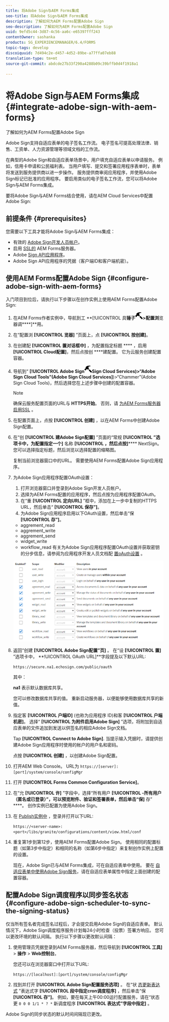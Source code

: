 ```yaml
---
title: 将Adobe Sign与AEM Forms集成
seo-title: 将Adobe Sign与AEM Forms集成
description: 了解如何为AEM Forms配置Adobe Sign
seo-description: 了解如何为AEM Forms配置Adobe Sign
uuid: 9efd5c44-3d87-4c56-aa6c-e65397fff243
contentOwner: sashanka
products: SG_EXPERIENCEMANAGER/6.4/FORMS
topic-tags: develop
discoiquuid: 7d494c2e-d457-4d52-89be-a77ffa07eb88
translation-type: tm+mt
source-git-commit: abdcde27b33f290a4288b09c39bffb0d4f1918a1

---
```



# 将Adobe Sign与AEM Forms集成 {#integrate-adobe-sign-with-aem-forms}

了解如何为AEM Forms配置Adobe Sign

Adobe Sign支持自适应表单的电子签名工作流。 电子签名可提高处理法律、销售、工资单、人力资源管理等领域文档的工作流。

在典型的Adobe Sign和自适应表单场景中，用户填充自适应表单以申请服务。 例如，信用卡申请和公民福利表。 当用户填写、提交和签署应用程序表单时，表单将发送到服务提供商以进一步操作。 服务提供商审阅应用程序，并使用Adobe Sign标记已批准的应用程序。 要启用类似的电子签名工作流，您可以将Adobe Sign与AEM Forms集成。

要将Adobe Sign与AEM Forms结合使用，请在AEM Cloud Services中配置Adobe Sign:

## 前提条件 {#prerequisites}

您需要以下工具才能将Adobe Sign与AEM Forms集成：

* 有效的 [Adobe Sign开发人员帐户](https://acrobat.adobe.com/us/en/why-adobe/developer-form.html)。
* 启用 [SSL的](/help/sites-administering/ssl-by-default.md) AEM Forms服务器。
* Adobe [Sign API应用程序](https://www.adobe.io/apis/documentcloud/sign/docs.html#!adobedocs/adobe-sign/master/gstarted/create_app.md)。
* Adobe Sign API应用程序的凭据（客户端ID和客户端机密）。

## 使用AEM Forms配置Adobe Sign {#configure-adobe-sign-with-aem-forms}

入门项目到位后，请执行以下步骤以在创作实例上使用AEM Forms配置Adobe Sign:

1. 在AEM Forms作者实例中，导航到工 **[!UICONTROL 具&#x200B;**锤子![>常规](assets/hammer.png)>配置浏**览器调&#x200B;****]**用。
1. 在“配置浏 **[!UICONTROL 览器]** ”页面上，点 **[!UICONTROL 按创建]**。
1. 在创建配 **[!UICONTROL 置对话框中]** ，为配置指定标题 **** ，启用 **[!UICONTROL Cloud配置]**，然后点按创 ****&#x200B;建配置。 它为云服务创建配置容器。
1. 导航到“ **[!UICONTROL Adobe **Sign![Cloud Tools”(导航到Adobe](assets/hammer.png)Sign Cloud Services)**>“Adobe Sign **Cloud Tools”(Adobe Sign Cloud Services**]**)>“Chammer”(Adobe Sign Cloud Tools)，然后选择您在上述步骤中创建的配置容器。

   >[!NOTE]
   >
   >确保云服务配置页面的URL与 **HTTPS开始**。 否则，请 [为AEM Forms服务器启用SSL](/help/sites-administering/ssl-by-default.md) 。

1. 在配置页面上，点按 **[!UICONTROL 创建]** ，以在AEM Forms中创建Adobe Sign配置。
1. 在“创 **[!UICONTROL 建Adobe Sign配置]** ”页面的“常规 **[!UICONTROL ”选项卡中，为配置指定一个]** 名称 **[!UICONTROL ，然后点按]****** NextSign。 您可以选择指定标题，然后浏览以选择配置的缩略图。

   复制当前浏览器窗口中的URL。 需要使用AEM Forms配置Adobe Sign应用程序。

1. 为Adobe Sign应用程序配置OAuth设置：

   1. 打开浏览器窗口并登录到Adobe Sign开发人员帐户。
   1. 选择为AEM Forms配置的应用程序，然后点按为应用程序配置OAuth。
   1. 在“重 **[!UICONTROL 定向URL]** ”框中，添加在上一步中复制的HTTPS URL，然后单击“ **[!UICONTROL 保存”]**。
   1. 为Adobe Sign应用程序启用以下OAuth设置，然后单击“保 **[!UICONTROL 存”]**。
   * aggrement_read
   * aggrement_write
   * aggrement_send
   * widget_write
   * workflow_read
   有关为Adobe Sign应用程序配置OAuth设置并获取密钥的分步信息，请参阅为应用程序开发人员文档配 [置oAuth设置](https://www.adobe.io/apis/documentcloud/sign/docs.html#!adobeio/adobeio-documentation/master/sign/gstarted/configure_oauth.md) 。

   ![OAuth配置](assets/oauth_config.png)

1. 返回“创建 **[!UICONTROL Adobe Sign配置”页]** 。 在“设 **[!UICONTROL 置]** ”选项卡中， **!UICONTROL OAuth URL]**字段提及以下默认URL:

   `https://secure.na1.echosign.com/public/oauth`

   其中：

   **na1** 表示默认数据库共享。

   您可以修改数据库共享的值。 重新启动服务器，以便能够使用数据库共享的新值。

1. 指定客 **[!UICONTROL 户端ID]** (也称为应用程序 ID)和客 **[!UICONTROL 户端机密]**。 选择“ **[!UICONTROL 为附件启用Adobe Sign]** ”选项，将附加到自适应表单的文件追加到发送以供签名的相应Adobe Sign文档。

   Tap **[!UICONTROL Connect to Adobe Sign]**. 当提示输入凭据时，请提供创建Adobe Sign应用程序时使用的帐户的用户名和密码。

   点按 **[!UICONTROL 创建]** ，以创建Adobe Sign配置。

1. 打开AEM Web Console。 URL为 `https://[server]:[port]/system/console/configMgr`
1. 打开 **[!UICONTROL Forms Common Configuration Service]**。
1. 在“允 **[!UICONTROL 许]** ”字段中，选择“所有用户 **[!UICONTROL -所有用户（匿名或已登录）”，可以预览附件、验证和签署表单，然后单击“保]** 存” ****。 创作实例已配置为使用Adobe Sign。
1. 在 [Publish实例中](/help/sites-deploying/deploy.md) ，登录并打开以下URL:

   `https://<server-name>:<port>/libs/granite/configurations/content/view.html/conf`

1. 重复第1步到第12步，使用AEM Forms配置Adobe Sign。 使用相同的配置标题（如第3步中指定）和相同的名称（如第6步中指定）来复制创作实例上配置的设置。

   现在，Adobe Sign已与AEM Forms集成，可在自适应表单中使用。 要在 [自适应表单中使用Adobe Sign服务](/help/forms/using/working-with-adobe-sign.md#configure-adobe-sign-for-an-adaptive-form)，请在自适应表单属性中指定上面创建的配置容器。

## 配置Adobe Sign调度程序以同步签名状态 {#configure-adobe-sign-scheduler-to-sync-the-signing-status}

仅当所有签名者完成签名过程后，才会提交启用Adobe Sign的自适应表单。 默认情况下，Adobe Sign调度程序服务计划每24小时检查（投票）签署方响应。 您可以更改环境的默认间隔。 执行以下步骤以更改默认间隔：

1. 使用管理员凭据登录到AEM Forms服务器，然后导航到 **[!UICONTROL 工具]** > **操作** > **Web控制台**。

   您还可以在浏览器窗口中打开以下URL:

   `https://[localhost]:[port]/system/console/configMgr`

1. 找到并打开 **[!UICONTROL Adobe Sign配置服务选项]** 。 在“状 [态更新表达式](https://en.wikipedia.org/wiki/Cron#CRON_expression) ”表达式字 **[!UICONTROL 段中指定cron调度程序]** ，然后单击“保 **[!UICONTROL 存”]**。 例如，要在每天上午00:00运行配置服务，请在“状态更 `0 0 0 1/1 * ? *` 新调度程序 **[!UICONTROL 表达式”字段中指定]** 。

Adobe Sign的同步状态的默认时间间隔现已更改。
